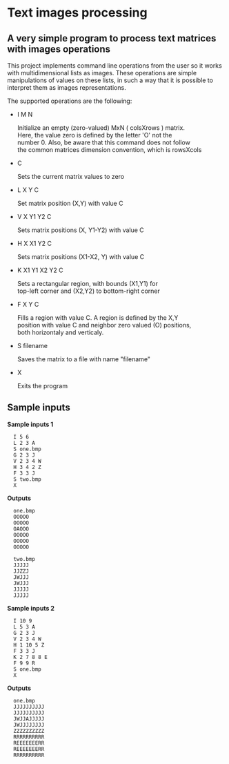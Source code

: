# Text images processing
## A very simple program to process text matrices with images operations

This project implements command line operations from the user so it works
with multidimensional lists as images. These operations are simple manipulations
of values on these lists, in such a way that it is possible to interpret them
as images representations.

The supported operations are the following:


* I M N

    Initialize an empty (zero-valued) MxN ( colsXrows ) matrix.  
    Here, the value zero is defined by the letter 'O' not the         
    number 0. Also, be aware that this command does not follow   
    the common matrices dimension convention, which is rowsXcols 
                                                                                    
* C
 
    Sets the current matrix values to zero                          
                                                                                    
* L X Y C

    Set matrix position (X,Y) with value C                          
                                                                                    
* V X Y1 Y2 C

    Sets matrix positions (X, Y1-Y2) with value C                   
                                                                                    
* H X X1 Y2 C

    Sets matrix positions (X1-X2, Y) with value C                   
                                                                                    
* K X1 Y1 X2 Y2 C

    Sets a rectangular region, with bounds (X1,Y1) for        
    top-left corner and (X2,Y2) to bottom-right corner        
                                                                                    
* F X Y C

    Fills a region with value C. A region is defined by the X,Y       
    position with value C and neighbor zero valued (O) positions,  
    both horizontaly and verticaly.                                   
                                                                                    
* S filename

    Saves the matrix to a file with name "filename"                 
                                                                                    
* X

    Exits the program


## Sample inputs

**Sample inputs 1**

```
  I 5 6
  L 2 3 A
  S one.bmp
  G 2 3 J
  V 2 3 4 W
  H 3 4 2 Z
  F 3 3 J
  S two.bmp
  X
```

**Outputs**

```
  one.bmp
  OOOOO
  OOOOO
  OAOOO
  OOOOO
  OOOOO
  OOOOO

  two.bmp
  JJJJJ
  JJZZJ
  JWJJJ
  JWJJJ
  JJJJJ
  JJJJJ
```

**Sample inputs 2**

```
  I 10 9
  L 5 3 A
  G 2 3 J
  V 2 3 4 W
  H 1 10 5 Z
  F 3 3 J
  K 2 7 8 8 E
  F 9 9 R
  S one.bmp
  X
```

**Outputs**

```
  one.bmp
  JJJJJJJJJJ
  JJJJJJJJJJ
  JWJJAJJJJJ
  JWJJJJJJJJ
  ZZZZZZZZZZ
  RRRRRRRRRR
  REEEEEEERR
  REEEEEEERR 
  RRRRRRRRRR
```

